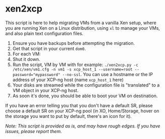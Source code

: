 # xen2xcp

This script is here to help migrating VMs from a vanilla Xen setup, where you are running Xen on a Linux distribution, using `xl` to manage your VMs, and also plain text configuration files.

1. Ensure you have backups before attempting the migration.
1. Get that script in your current `dom0`.
1. For each VM:
  1. Shut it down.
  1. Run the script, VM by VM with for example: `./xen2xcp.py -c /etc/xen/vm1.cfg -n vm1 -s xcp_host_1 --username=root --password="mypassword" --no-ssl`. You can use a hostname or the IP address of your XCP-ng host (name `xcp_host_1` here)
  1. Your disks are streamed while the configuration file is "translated" to a VM object in your XCP-ng host.
  1. As soon it's done, you should be able to boot your VM on destination.

If you have an error telling you that you don't have a default SR, please choose a default SR on your XCP-ng pool (in XO, Home/Storage, hover on the storage you want to put by default, there's an icon for it).

*Note: This script is provided as is, and may have rough edges. If you have issues, please report them.*

